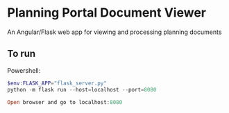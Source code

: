# Planning Portal Document Viewer

An Angular/Flask web app for viewing and processing planning documents

## To run

Powershell:

```powershell
$env:FLASK_APP="flask_server.py"
python -m flask run --host=localhost --port=8080

Open browser and go to localhost:8080
```